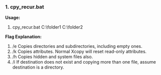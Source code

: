 <h3>1. cpy_recur.bat</h3>

**Usage:**
1. cpy_recur.bat C:\folder1 C:\folder2

**Flag Explanation:**
1. /e Copies directories and subdirectories, including empty ones.
1. /k Copies attributes. Normal Xcopy will reset read-only attributes.
1. /h Copies hidden and system files also.
1. /i If destination does not exist and copying more than one file, assume destination is a directory.
